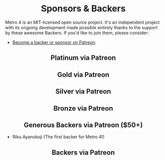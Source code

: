 <h1 align="center">Sponsors &amp; Backers</h1>

Metro 4 is an MIT-licensed open source project. 
It's an independent project with its ongoing development made possible entirely thanks to the support by these awesome Backers. 
If you'd like to join them, please consider:

- [Become a backer or sponsor on Patreon](https://www.patreon.com/metroui).

<h2 align="center">Platinum via Patreon</h2>

<h2 align="center">Gold via Patreon</h2>

<h2 align="center">Silver via Patreon</h2>

<h2 align="center">Bronze via Patreon</h2>

<h2 align="center">Generous Backers via Patreon ($50+)</h2>

<!--50 start-->
- Riku Ayanokoji (The first backer for Metro 4!)
<!--50 end-->

<h2 align="center">Backers via Patreon</h2>